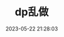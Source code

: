 ---
title: dp乱做
description: 乱做dp
katex: true
tags:
  - dp
categories:
  - 动态规划
  - 做题记录
abbrlink: dpluanzuo
sticky: 2
swiper_index: 2
date: 2023-05-22 21:28:03
updated: 2023-05-22 22:00:00
cover: https://cdn.luogu.com.cn/upload/image_hosting/2mc45zx1.png
---